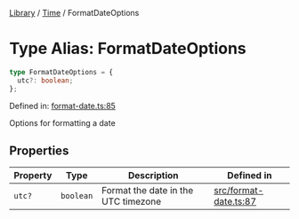 <!-- markdownlint-disable -->
<!-- cspell: disable -->
[Library](../index.md) / [Time](./index.md) / FormatDateOptions

# Type Alias: FormatDateOptions

```ts
type FormatDateOptions = {
  utc?: boolean;
};
```

Defined in: [format-date.ts:85](https://github.com/technobuddha/library/blob/main/src/format-date.ts#L85)

Options for formatting a date

## Properties

| Property | Type | Description | Defined in |
| ------ | ------ | ------ | ------ |
| <a id="utc"></a> `utc?` | `boolean` | Format the date in the UTC timezone | [src/format-date.ts:87](https://github.com/technobuddha/library/blob/main/src/format-date.ts#L87) |

